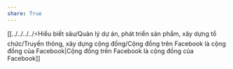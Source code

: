 ```yaml
---
share: True
---
```

[[../../../../⚡Hiểu biết sâu/Quản lý dự án, phát triển sản phẩm, xây dựng tổ chức/Truyền thông, xây dựng cộng đồng/Cộng đồng trên Facebook là cộng đồng của Facebook|Cộng đồng trên Facebook là cộng đồng của Facebook]]